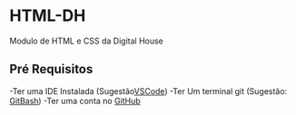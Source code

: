 # HTML-DH
Modulo de HTML e CSS da Digital House

## Pré Requisitos

-Ter uma IDE Instalada (Sugestão[VSCode](https://code.visualstudio.com/))
-Ter Um terminal git (Sugestão: [GitBash](https://git-scm.com/downloads
))
-Ter uma conta no [GitHub](https://github.com)


